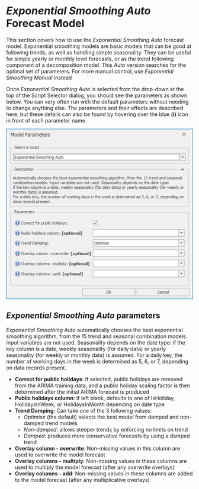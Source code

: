 
# *Exponential Smoothing Auto* Forecast Model

This section covers how to use the *Exponential Smoothing Auto* forecast model. Exponential smoothing models are basic models that can be good at following trends, as well as handling simple seasonality. They can be useful for simple yearly or monthly level forecasts, or as the trend following component of a decomposition model. This *Auto* version searches for the optimal set of parameters. For more manual control, use *Exponential Smoothing Manual* instead

Once *Exponential Smoothing Auto* is selected from the drop-down at the top of the Script Selector dialog, you should see the parameters as shown below. You can very often run with the default parameters without needing to change anything else. The parameters and their effects are described here, but these details can also be found by hovering over the blue **(i)** icon in front of each parameter name.

![Exponential Smoothing Auto](imgs/Model_ExponentialSmoothingAuto.png) 

## *Exponential Smoothing Auto* parameters

*Exponential Smoothing Auto* automatically chooses the best exponential smoothing algorithm, from the 15 trend and seasonal combination models. Input variables are not used. Seasonality depends on the date type: if the key column is a date, weekly seasonality (for daily data) or yearly seasonality (for weekly or monthly data) is assumed. For a daily key, the number of working days in the week is determined as 5, 6, or 7, depending on data records present.
- **Correct for public holidays**: If selected, public holidays are removed from the ARIMA training data, 
and a public holiday scaling factor is then determined 
after the initial ARIMA forecast is produced
- **Public holidays column**: If left blank, defaults to one of IsHoliday, HolidaysInWeek, or HolidaysInMonth depending on date type
- **Trend Damping**: Can take one of the 3 following values:
    - *Optimise* (the default) selects the best model from damped and non-damped trend models
    - *Non-damped*: allows steeper trends by enforcing no limits on trend 
    - *Damped*: produces more conservative forecasts by using a damped trend
- **Overlay column - overwrite**: Non-missing values in this column are used to overwrite the model forecast
- **Overlay columns - multiply**: Non-missing values in these columns are used to multiply the model forecast (after any overwrite overlays)
- **Overlay columns - add**: Non-missing values in these columns are added to the model forecast (after any multiplicative overlays)

